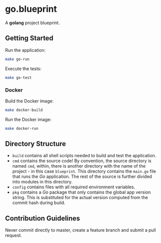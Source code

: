 # go.blueprint

A **golang** project blueprint.

## Getting Started

Run the application:
```bash
make go-run
```

Execute the tests:
```bash
make go-test
```

### Docker

Build the Docker image:
```bash
make docker-build
```

Run the Docker image:
```bash
make docker-run
```

## Directory Structure

- `build` contains all shell scripts needed to build and test the application.
- `cmd` contains the source code! By convention, the source directory is named `cmd`, within, there is another directory with the name of the project - in this case `blueprint`. This directory contains the `main.go` file that runs the *Go* application. The rest of the source is further divided into modules in this directory.
- `config` contains files with all required environment variables.
- `pkg` contains a *Go* package that only contains the global app version string. This is substituted for the actual version computed from the commit hash during build.

## Contribution Guidelines

Never commit directly to master, create a feature branch and submit a pull request.
